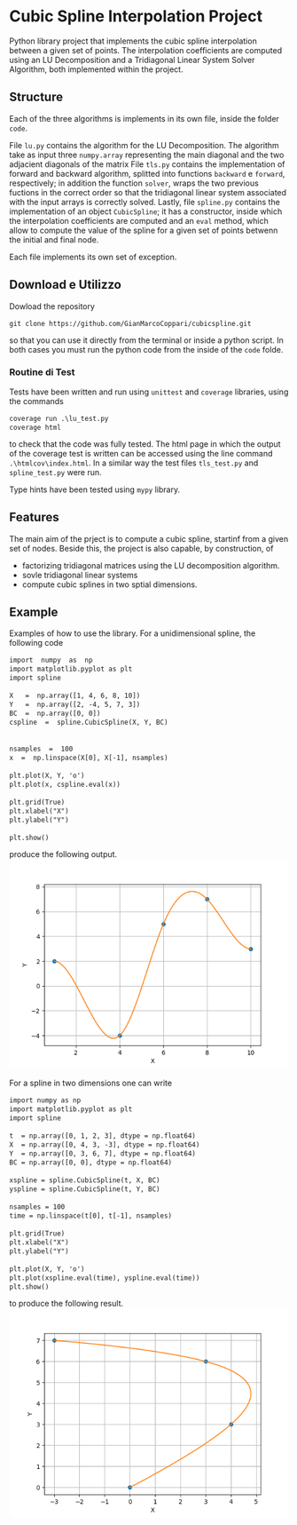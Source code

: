 ﻿# Cubic Spline Interpolation Project

Python library project that implements the cubic spline interpolation between a given set of points. The interpolation coefficients are computed using an LU Decomposition and a Tridiagonal Linear System Solver Algorithm, both implemented within the project.

## Structure
Each of the three algorithms is implements in its own file, inside the folder `code`.  

File `lu.py`  contains the algorithm for the LU Decomposition. The algorithm take as input three `numpy.array` representing the main diagonal and the two adjacient diagonals of the matrix
File `tls.py` contains the implementation of forward and backward algorithm, splitted into functions `backward` e `forward`, respectively; in addition the function `solver`, wraps the two previous fuctions in the correct order so that the tridiagonal linear system associated with the input arrays is correctly solved.
Lastly, file `spline.py`  contains the implementation of an object `CubicSpline`; it has a constructor, inside which the interpolation coefficients are computed and an `eval` method, which allow to compute the value of the spline for a given set of points betwenn the initial and final node. 

Each file implements its own set of exception.

## Download e Utilizzo

Dowload the repository
```
git clone https://github.com/GianMarcoCoppari/cubicspline.git
```
so that you can use it directly from the terminal or inside a python script. In both cases you must run the python code from the inside of the `code` folde.


### Routine di Test

Tests have been written and run using `unittest` and `coverage` libraries, using the commands
```
coverage run .\lu_test.py
coverage html
```
to check that the code was fully tested. The html page in which the output of the coverage test is written can be accessed using the line command `.\htmlcov\index.html`. In a similar way the test files `tls_test.py` and `spline_test.py` were run.

Type hints have been tested using `mypy` library.


## Features

The main aim of the prject is to compute a cubic spline, startinf from a given set of nodes.
Beside this, the project is also capable, by construction, of 

 - factorizing tridiagonal matrices using the LU decomposition algorithm.
 - sovle tridiagonal linear systems
 - compute cubic splines in two sptial dimensions.

## Example
Examples of how to use the library.
For a unidimensional spline, the following code 
```
import  numpy  as  np
import matplotlib.pyplot as plt
import spline

X   =  np.array([1, 4, 6, 8, 10])
Y   =  np.array([2, -4, 5, 7, 3])
BC  =  np.array([0, 0])
cspline  =  spline.CubicSpline(X, Y, BC)


nsamples  =  100
x  =  np.linspace(X[0], X[-1], nsamples)

plt.plot(X, Y, 'o')
plt.plot(x, cspline.eval(x))

plt.grid(True)
plt.xlabel("X")
plt.ylabel("Y")

plt.show()
```
produce the following output.
![spline](./img/results/example-spline.png)

For a spline in two dimensions one can write
```
import numpy as np
import matplotlib.pyplot as plt
import spline

t  = np.array([0, 1, 2, 3], dtype = np.float64)
X  = np.array([0, 4, 3, -3], dtype = np.float64)
Y  = np.array([0, 3, 6, 7], dtype = np.float64)
BC = np.array([0, 0], dtype = np.float64)

xspline = spline.CubicSpline(t, X, BC)
yspline = spline.CubicSpline(t, Y, BC)

nsamples = 100
time = np.linspace(t[0], t[-1], nsamples)

plt.grid(True)
plt.xlabel("X")
plt.ylabel("Y")

plt.plot(X, Y, 'o')
plt.plot(xspline.eval(time), yspline.eval(time))
plt.show()

```
to produce the following result.
![2d-spline](./img/results/2d-spline.png)